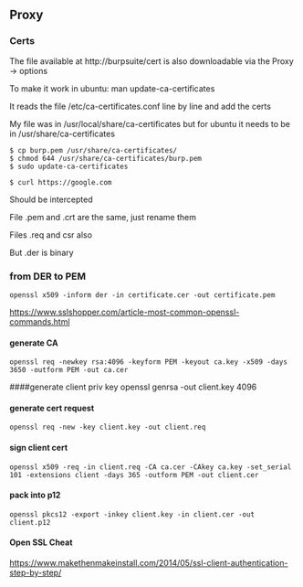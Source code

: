 
## Proxy

### Certs
The file available at http://burpsuite/cert is also downloadable via the Proxy -> options

To make it work in ubuntu:
    man update-ca-certificates

It reads the file /etc/ca-certificates.conf line by line and add the certs

My file was in /usr/local/share/ca-certificates but  for ubuntu it needs to be in /usr/share/ca-certificates

    $ cp burp.pem /usr/share/ca-certificates/
    $ chmod 644 /usr/share/ca-certificates/burp.pem
    $ sudo update-ca-certificates
    
    $ curl https://google.com
    
Should be intercepted

File .pem and .crt are the same, just rename them

Files .req and csr also

But .der is binary

### from DER to PEM
    openssl x509 -inform der -in certificate.cer -out certificate.pem

https://www.sslshopper.com/article-most-common-openssl-commands.html



#### generate CA
    openssl req -newkey rsa:4096 -keyform PEM -keyout ca.key -x509 -days 3650 -outform PEM -out ca.cer

####generate client priv key
    openssl genrsa -out client.key 4096

#### generate cert request
    openssl req -new -key client.key -out client.req

#### sign client cert
    openssl x509 -req -in client.req -CA ca.cer -CAkey ca.key -set_serial 101 -extensions client -days 365 -outform PEM -out client.cer

#### pack into p12
    openssl pkcs12 -export -inkey client.key -in client.cer -out client.p12

#### Open SSL Cheat
https://www.makethenmakeinstall.com/2014/05/ssl-client-authentication-step-by-step/
